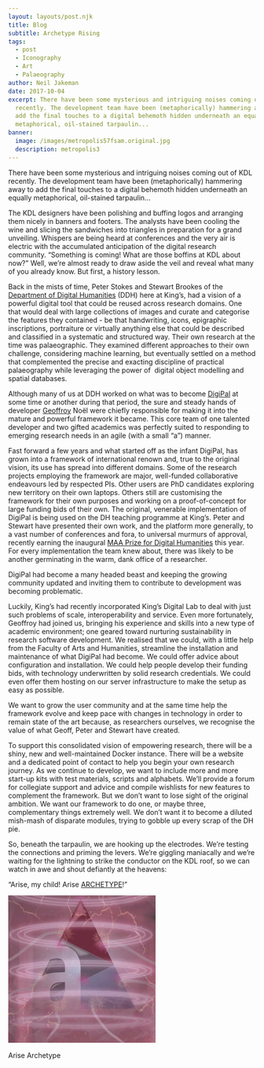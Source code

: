 ```yaml
---
layout: layouts/post.njk
title: Blog
subtitle: Archetype Rising
tags:
  - post
  - Iconography
  - Art
  - Palaeography
author: Neil Jakeman
date: 2017-10-04
excerpt: There have been some mysterious and intriguing noises coming out of KDL
  recently. The development team have been (metaphorically) hammering away to
  add the final touches to a digital behemoth hidden underneath an equally
  metaphorical, oil-stained tarpaulin...
banner:
  image: /images/metropolis57fsam.original.jpg
  description: metropolis3
---
```


There have been some mysterious and intriguing noises coming out of KDL recently. The development team have been (metaphorically) hammering away to add the final touches to a digital behemoth hidden underneath an equally metaphorical, oil-stained tarpaulin...

The KDL designers have been polishing and buffing logos and arranging them nicely in banners and footers. The analysts have been cooling the wine and slicing the sandwiches into triangles in preparation for a grand unveiling. Whispers are being heard at conferences and the very air is electric with the accumulated anticipation of the digital research community. “Something is coming! What are those boffins at KDL about now?” Well, we’re almost ready to draw aside the veil and reveal what many of you already know. But first, a history lesson.

Back in the mists of time, Peter Stokes and Stewart Brookes of the [Department of Digital Humanities](https://www.kcl.ac.uk/artshums/depts/ddh/index.aspx) (DDH) here at King’s, had a vision of a powerful digital tool that could be reused across research domains. One that would deal with large collections of images and curate and categorise the features they contained - be that handwriting, icons, epigraphic inscriptions, portraiture or virtually anything else that could be described and classified in a systematic and structured way. Their own research at the time was palaeographic. They examined different approaches to their own challenge, considering machine learning, but eventually settled on a method that complemented the precise and exacting discipline of practical palaeography while leveraging the power of  digital object modelling and spatial databases.

Although many of us at DDH worked on what was to become [DigiPal](http://www.digipal.eu/) at some time or another during that period, the sure and steady hands of developer [Geoffroy](https://www.kdl.kcl.ac.uk/who-we-are/geoffroy-noel/) Noël were chiefly responsible for making it into the mature and powerful framework it became. This core team of one talented developer and two gifted academics was perfectly suited to responding to emerging research needs in an agile (with a small “a”) manner.

Fast forward a few years and what started off as the infant DigiPal, has grown into a framework of international renown and, true to the original vision, its use has spread into different domains. Some of the research projects employing the framework are major, well-funded collaborative endeavours led by respected PIs. Other users are PhD candidates exploring new territory on their own laptops. Others still are customising the framework for their own purposes and working on a proof-of-concept for large funding bids of their own. The original, venerable implementation of DigiPal is being used on the DH teaching programme at King’s. Peter and Stewart have presented their own work, and the platform more generally, to a vast number of conferences and fora, to universal murmurs of approval, recently earning the inaugural [MAA Prize for Digital Humanities](http://www.themedievalacademyblog.org/maa-blog-inaugural-medieval-academy-digital-humanities-prize/) this year. For every implementation the team knew about, there was likely to be another germinating in the warm, dank office of a researcher.

DigiPal had become a many headed beast and keeping the growing community updated and inviting them to contribute to development was becoming problematic.

Luckily, King’s had recently incorporated King’s Digital Lab to deal with just such problems of scale, interoperability and service. Even more fortunately, Geoffroy had joined us, bringing his experience and skills into a new type of academic environment; one geared toward nurturing sustainability in research software development. We realised that we could, with a little help from the Faculty of Arts and Humanities, streamline the installation and maintenance of what DigiPal had become. We could offer advice about configuration and installation. We could help people develop their funding bids, with technology underwritten by solid research credentials. We could even offer them hosting on our server infrastructure to make the setup as easy as possible.

We want to grow the user community and at the same time help the framework evolve and keep pace with changes in technology in order to remain state of the art because, as researchers ourselves, we recognise the value of what Geoff, Peter and Stewart have created.

To support this consolidated vision of empowering research, there will be a shiny, new and well-maintained Docker instance. There will be a website and a dedicated point of contact to help you begin your own research journey. As we continue to develop, we want to include more and more start-up kits with test materials, scripts and alphabets. We’ll provide a forum for collegiate support and advice and compile wishlists for new features to complement the framework. But we don’t want to lose sight of the original ambition. We want our framework to do one, or maybe three, complementary things extremely well. We don’t want it to become a diluted mish-mash of disparate modules, trying to gobble up every scrap of the DH pie.

So, beneath the tarpaulin, we are hooking up the electrodes. We’re testing the connections and priming the levers. We’re giggling maniacally and we’re waiting for the lightning to strike the conductor on the KDL roof, so we can watch in awe and shout defiantly at the heavens:

“Arise, my child! Arise [ARCHETYPE](http://archetype.ink)!”

![archetype_blog_feed_2](/images/archetyp_blog.width-300.jpg)

Arise Archetype
